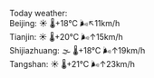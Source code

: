 Today weather:  
Beijing: ☀️   🌡️+18°C 🌬️↖11km/h  
Tianjin: ☀️   🌡️+20°C 🌬️↑15km/h  
Shijiazhuang: 🌫  🌡️+18°C 🌬️↑19km/h  
Tangshan: ☀️   🌡️+21°C 🌬️↑23km/h  
